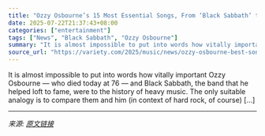 ```yaml
---
title: "Ozzy Osbourne’s 15 Most Essential Songs, From ‘Black Sabbath’ to ‘Mama, I’m Coming Home’"
date: 2025-07-22T21:37:43+08:00
categories: ["entertainment"]
tags: ["News", "Black Sabbath", "Ozzy Osbourne"]
summary: "It is almost impossible to put into words how vitally important Ozzy Osbourne — who died today at 76 — and Black Sabbath, the band that he helped loft to fame, were to the history of heavy music. The "
source_url: "https://variety.com/2025/music/news/ozzy-osbourne-best-songs-1236467350/"
---
```


It is almost impossible to put into words how vitally important Ozzy Osbourne — who died today at 76 — and Black Sabbath, the band that he helped loft to fame, were to the history of heavy music. The only suitable analogy is to compare them and him (in context of hard rock, of course) [&#8230;]

---

*来源: [原文链接](https://variety.com/2025/music/news/ozzy-osbourne-best-songs-1236467350/)*
